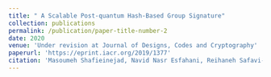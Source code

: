 ```yaml
---
title: " A Scalable Post-quantum Hash-Based Group Signature"
collection: publications
permalink: /publication/paper-title-number-2
date: 2020
venue: 'Under revision at Journal of Designs, Codes and Cryptography'
paperurl: 'https://eprint.iacr.org/2019/1377'
citation: 'Masoumeh Shafieinejad, Navid Nasr Esfahani, Reihaneh Safavi-Naini, A Scalable Post-quantum Hash-Based Group Signature, Cryptology ePrint Archive, Report 2019/1377'
---
```

